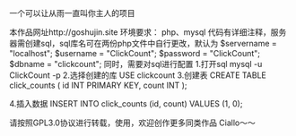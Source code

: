 
一个可以让从雨一直叫你主人的项目


本作品网址http://goshujin.site
环境要求：
php、mysql
代码有详细注释，服务器需创建sql，sql库名可在两份php文件中自行更改，默认为
$servername = "localhost";
$username = "ClickCount";
$password = "ClickCount";
$dbname = "clickcount";
同时，需要对sql进行配置
1.打开sql  mysql -u ClickCount -p
2.选择创建的库  USE clickcount
3.创建表  CREATE TABLE click_counts (
    id INT PRIMARY KEY,
    count INT
);

4.插入数据  INSERT INTO click_counts (id, count) VALUES (1, 0);

请按照GPL3.0协议进行转载，使用，欢迎创作更多同类作品 Ciallo～～
